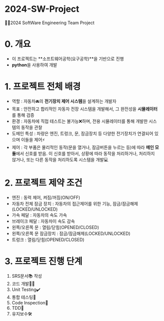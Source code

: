 # 2024-SW-Project


🧑‍💻2024 SoftWare Engineering Team Project

# 0. 개요
* 이 프로젝트는 **소프트웨어공학(요구공학)**을 기반으로 진행
* **python**을 사용하여 개발

# 1. 프로젝트 전체 배경
* 역할 : 자동차🚘의 **전기장치 제어 시스템**을 설계하는 개발자
* 목표 : 안전하고 합리적인 자동자 전장 시스템을 개발해서, 그 완전성을 **시뮬레이터**를 통해 검증
* 환경 : 자동차에 직접 테스트는 불가능❌하며, 전용 시뮬레이터를 통해 개발한 시스템의 동작을 관찰
* 도메인 특성 : 차량은 엔진, 트렁크, 문, 잠금장치 등 다양한 전기장치가 연결되어 있으며 이들을 제어⚡️
* 제어 : 각 부품은 물리적인 동작(문을 열거나, 잠금버튼을 누르는 등)에 따라 **메인 모듈**에서 신호를 받음. 이 신호를 받아서, 상황에 따라 동작을 처리하거나, 처리하지 않거나, 또는 다른 동작을 처리하도록 시스템을 개발💻

# 2. 프로젝트 제약 조건
* 엔진 : 동력 제어, 켜짐/꺼짐(ON/OFF)
* 자동차 전체 잠금 장치 : 자동차의 접근제어를 위한 기능, 잠금/잠금해제(LOCKED/UNLOCKED)
* 가속 페달 : 자동차의 속도 가속
* 브레이크 페달 : 자동차이 속도 감속
* 왼쪽/오른쪽 문 : 열림/닫힘(OPENED/CLOSED)
* 왼쪽/오른쪽 문 잠금장치 : 잠금/잠금해제(LOCKED/UNLOCKED)
* 트렁크 : 열림/닫힘(OPENED/CLOSED)


# 3. 프로젝트 진행 단계
1. SRS문서📚 작성
2.  코드 개발🧑‍💻
3. Unit Testing✔️
4. 통합 테스팅🔗
5. Code Inspection🧐
6. TDD🔎
7. 유지보수🛠️




















